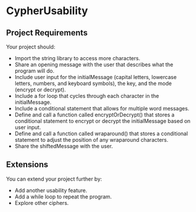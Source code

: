 # CypherUsability

## Project Requirements
Your project should:

- Import the string library to access more characters.
- Share an opening message with the user that describes what the program will do.
- Include user input for the initialMessage (capital letters, lowercase letters, numbers, and keyboard symbols), the key, and the mode (encrypt or decrypt).
- Include a for loop that cycles through each character in the initialMessage.
- Include a conditional statement that allows for multiple word messages.
- Define and call a function called encryptOrDecrypt() that stores a conditional statement to encrypt or decrypt the initialMessage based on user input.
- Define and call a function called wraparound() that stores a conditional statement to adjust the position of any wraparound characters.
- Share the shiftedMessage with the user.

## Extensions
You can extend your project further by:

- Add another usability feature.
- Add a while loop to repeat the program.
- Explore other ciphers.
